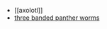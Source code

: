 * [[axolotl]]
* [three banded panther worms](https://neurosciencenews.com/regeneration-transgenic-worms-19612/)

